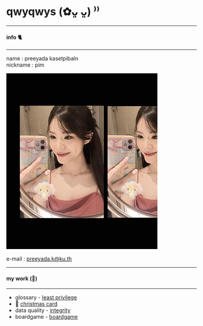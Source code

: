 # qwyqwys (✿ᴗ͈ ᴗ͈) ⁾⁾
---
#### info 🐈 
---

name : preeyada kasetpibaln \
nickname : pim
  
![Profile](pic/profile_icon.png)

e-mail : preeyada.k@ku.th

---
#### my work (🥞) 
---

* glossary - [least privilege](leastprivilege.md)
* 🎄 [christmas card](xmascard.md)
* data quality - [integrity](integrity.md)
* boardgame - [boardgame](boardgame.md)

